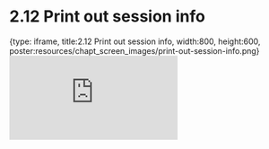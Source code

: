 # 2.12 Print out session info
 
{type: iframe, title:2.12 Print out session info, width:800, height:600, poster:resources/chapt_screen_images/print-out-session-info.png}
![](https://science.c-moor.org/C-MOOR_Template/no_toc/print-out-session-info.html)
 

 
